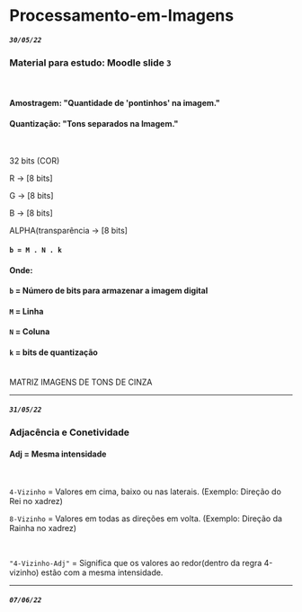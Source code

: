 # Processamento-em-Imagens


##### `30/05/22`


### Material para estudo: Moodle slide `3`

</br>

#### Amostragem: "Quantidade de 'pontinhos' na imagem."
#### Quantização: "Tons separados na Imagem."
</br>

32 bits (COR)
<p></p> R -> [8 bits] 
<p></p> G -> [8 bits] 
<p></p> B -> [8 bits] 
<p></p> ALPHA(transparência -> [8 bits] 
</br>

#### `b = M . N . k`
#### Onde:
#### `b` = Número de bits para armazenar a imagem digital
#### `M` = Linha
#### `N` = Coluna
#### `k` = bits de quantização
</br>
MATRIZ IMAGENS DE TONS DE CINZA
</br>

---

##### `31/05/22`

### Adjacência e Conetividade
#### Adj = Mesma intensidade

</br>

`4-Vizinho` = Valores em cima, baixo ou nas laterais. (Exemplo: Direção do Rei no xadrez)
 <p></p>
  
`8-Vizinho` = Valores em todas as direções em volta. (Exemplo: Direção da Rainha no xadrez)


</br>

`"4-Vizinho-Adj"` = Significa que os valores ao redor(dentro da regra 4-vizinho) estão com a mesma intensidade.


---

##### `07/06/22`

### 
